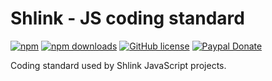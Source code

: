 # Shlink - JS coding standard

[![npm](https://img.shields.io/npm/v/@shlinkio/eslint-config-js-coding-standard?style=flat-square)](https://www.npmjs.com/package/@shlinkio/eslint-config-js-coding-standard)
[![npm downloads](https://img.shields.io/npm/dt/@shlinkio/eslint-config-js-coding-standard?style=flat-square)](https://www.npmjs.com/package/@shlinkio/eslint-config-js-coding-standard)
[![GitHub license](https://img.shields.io/github/license/shlinkio/js-coding-standard.svg?style=flat-square)](https://github.com/shlinkio/js-coding-standard/blob/master/LICENSE)
[![Paypal Donate](https://img.shields.io/badge/Donate-paypal-blue.svg?style=flat-square&logo=paypal&colorA=cccccc)](https://acel.me/donate)

Coding standard used by Shlink JavaScript projects.
